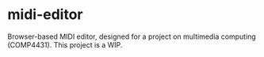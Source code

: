 # midi-editor
Browser-based MIDI editor, designed for a project on multimedia computing (COMP4431). This project is a WIP.
